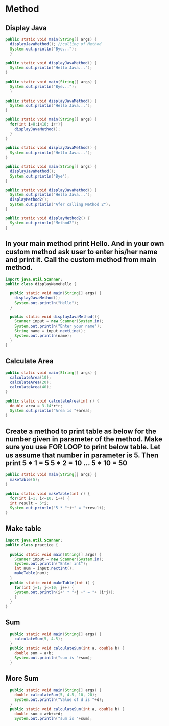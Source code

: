 Method
======
Display Java
------------
```java
public static void main(String[] args) {
  displayJavaMethod(); //calling of Method
  System.out.println("Bye...");
  }
	
public static void displayJavaMethod() {
  System.out.println("Hello Java...");
}
```
```java
public static void main(String[] args) {
  System.out.println("Bye...");
  }
	
public static void displayJavaMethod() {
  System.out.println("Hello Java...");
}
```
```java
public static void main(String[] args) {
  for(int i=0;i<10; i++){
    displayJavaMethod();
  }
}
	
public static void displayJavaMethod() {
  System.out.println("Hello Java...");
}
```
```java
public static void main(String[] args) {
  displayJavaMethod();
  System.out.println("Bye");
}

public static void displayJavaMethod() {
  System.out.println("Hello Java...");
  displayMethod2();
  System.out.println("Afer calling Method 2");
}

public static void displayMethod2() {
  System.out.println("Method2");
}
```
In your main method print Hello. And in your own custom method ask user to enter his/her name and print it. Call the custom method from  main method.
---------------------------------------------------------------------------------------------------------------------------
```java
import java.util.Scanner;
public class displayNameHello {

  public static void main(String[] args) {
    displayJavaMethod();
    System.out.println("Hello");
  }

  public static void displayJavaMethod(){
    Scanner input = new Scanner(System.in);
    System.out.println("Enter your name");
    String name = input.nextLine();
    System.out.println(name);
  }
}
```
Calculate Area
--------------
```java
public static void main(String[] args) {
  calculateArea(10);
  calculateArea(20);
  calculateArea(40);
}

public static void calculateArea(int r) {
  double area = 3.14*r*r;
  System.out.println("Area is "+area);
}
```
Create a method to print table as below for the number given in parameter of the method. Make sure you use FOR LOOP to print below table. Let us assume that number in parameter is 5. Then print 5 * 1 = 5   5 * 2 = 10 ... 5 * 10 = 50 
-----------------------------------------------------------------------------------------------------------------------------
```java
public static void main(String[] args) {
  makeTable(5);
}
		
public static void makeTable(int r) {
  for(int i=1; i<=10; i++) {
  int result = 5*i;
  System.out.println("5 * "+i+" = "+result);
}
```
Make table
----------
```java
import java.util.Scanner;
public class practice {

  public static void main(String[] args) {
    Scanner input = new Scanner(System.in);
    System.out.println("Enter int");
    int num = input.nextInt();
    makeTable(num);
  }
  public static void makeTable(int i) {
    for(int j=1; j<=10; j++) {
    System.out.println(i+" * "+j +" = "+ (i*j));
    }
  }
}
```
Sum
---
```java
  public static void main(String[] args) {
    calculateSum(5, 4.5);
  }
  public static void calculateSum(int a, double b) {
    double sum = a+b;
    System.out.println("sum is "+sum);
  }
```
More Sum
--------
```java
  public static void main(String[] args) {
    double calculateSum(5, 4.5, 10, 20);
    System.out.println("Value of d is "+d);
  }
  public static void calculateSum(int a, double b) {
    double sum = a+b+c+d;
    System.out.println("sum is "+sum);
```

